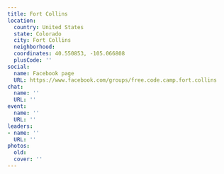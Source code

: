 ```yaml
---
title: Fort Collins
location:
  country: United States
  state: Colorado
  city: Fort Collins
  neighborhood: 
  coordinates: 40.550853, -105.066808
  plusCode: ''
social:
  name: Facebook page
  URL: https://www.facebook.com/groups/free.code.camp.fort.collins
chat:
  name: ''
  URL: ''
event:
  name: ''
  URL: ''
leaders:
- name: ''
  URL: ''
photos:
  old: 
  cover: ''
---
```

